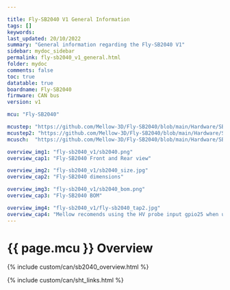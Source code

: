 ```yaml
---

title: Fly-SB2040 V1 General Information
tags: []
keywords: 
last_updated: 20/10/2022
summary: "General information regarding the Fly-SB2040 V1"
sidebar: mydoc_sidebar
permalink: fly-sb2040_v1_general.html
folder: mydoc
comments: false
toc: true
datatable: true
boardname: Fly-SB2040
firmware: CAN bus
version: v1

mcu: "Fly-SB2040"

mcustep: "https://github.com/Mellow-3D/Fly-SB2040/blob/main/Hardware/SB2040.step"
mcustep2: "https://github.com/Mellow-3D/Fly-SB2040/blob/main/Hardware/SB2040-F.step"
mcusch:  "https://github.com/Mellow-3D/Fly-SB2040/blob/main/Hardware/SB2040_Schematic.pdf"

overview_img1: "fly-sb2040_v1/sb2040.png"
overview_cap1: "Fly-SB2040 Front and Rear view"

overview_img2: "fly-sb2040_v1/sb2040_size.jpg"
overview_cap2: "Fly-SB2040 dimensions"

overview_img3: "fly-sb2040_v1/sb2040_bom.png"
overview_cap3: "Fly-SB2040 BOM"

overview_img4: "fly-sb2040_v1/fly-sb2040_tap2.jpg"
overview_cap4: "Mellow recomends using the HV probe input gpio25 when used with Voron TAP"
---
```

# {{ page.mcu }} Overview

{% include custom/can/sb2040_overview.html %}

{% include custom/can/sht_links.html %}